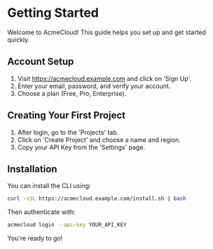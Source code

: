 # Getting Started

Welcome to AcmeCloud! This guide helps you set up and get started quickly.

## Account Setup
1. Visit https://acmecloud.example.com and click on 'Sign Up'.
2. Enter your email, password, and verify your account.
3. Choose a plan (Free, Pro, Enterprise).

## Creating Your First Project
1. After login, go to the 'Projects' tab.
2. Click on 'Create Project' and choose a name and region.
3. Copy your API Key from the 'Settings' page.

## Installation
You can install the CLI using:

```bash
curl -sSL https://acmecloud.example.com/install.sh | bash
```

Then authenticate with:

```bash
acmecloud login --api-key YOUR_API_KEY
```

You're ready to go!